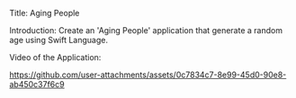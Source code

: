 Title:
Aging People

Introduction:
Create an 'Aging People' application that generate a random age using Swift Language.

Video of the Application:


https://github.com/user-attachments/assets/0c7834c7-8e99-45d0-90e8-ab450c37f6c9


